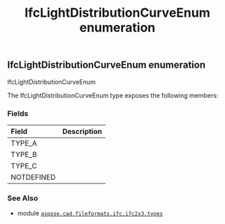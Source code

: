 ﻿---
title: IfcLightDistributionCurveEnum enumeration
second_title: Aspose.CAD for Python via .NET API References
description: 
type: docs
weight: 2470
url: /python-net/aspose.cad.fileformats.ifc.ifc2x3.types/ifclightdistributioncurveenum/
is_root: false
---

## IfcLightDistributionCurveEnum enumeration

IfcLightDistributionCurveEnum



The IfcLightDistributionCurveEnum type exposes the following members:

### Fields
| Field | Description |
| :- | :- |
| TYPE_A |  |
| TYPE_B |  |
| TYPE_C |  |
| NOTDEFINED |  |



### See Also
* module [`aspose.cad.fileformats.ifc.ifc2x3.types`](..)
